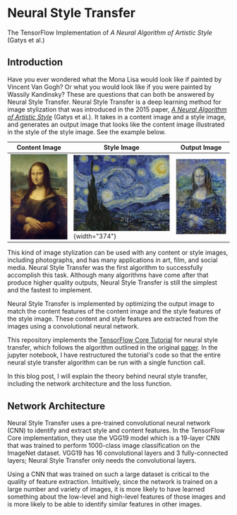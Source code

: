 # Neural Style Transfer

The TensorFlow Implementation of *A Neural Algorithm of Artistic Style* (Gatys et al.)

## Introduction

Have you ever wondered what the Mona Lisa would look like if painted by Vincent Van Gogh? Or what you would look like if you were painted by Wassily Kandinsky? These are questions that can both be answered by Neural Style Transfer. Neural Style Transfer is a deep learning method for image stylization that was introduced in the 2015 paper, [*A Neural Algorithm of Artistic Style*](https://arxiv.org/pdf/1508.06576.pdf) (Gatys et al.). It takes in a content image and a style image, and generates an output image that looks like the content image illustrated in the style of the style image. See the example below.

| Content Image                        | Style Image                                          | Output Image                                      |
|-----------------------|---------------------------|-----------------------|
| ![](Source%20Images/mona%20lisa.jpg) | ![](Source%20Images/starry%20night.jpg){width="374"} | ![](Example%20Outputs/starry%20lisa%20output.png) |

This kind of image stylization can be used with any content or style images, including photographs, and has many applications in art, film, and social media. Neural Style Transfer was the first algorithm to successfully accomplish this task. Although many algorithms have come after that produce higher quality outputs, Neural Style Transfer is still the simplest and the fastest to implement.

Neural Style Transfer is implemented by optimizing the output image to match the content features of the content image and the style features of the style image. These content and style features are extracted from the images using a convolutional neural network.

This repository implements the [TensorFlow Core Tutorial](%5Bhttps://www.tensorflow.org/tutorials/generative/style_transfer?hl=en) for neural style transfer, which follows the algorithm outlined in the original [paper](https://arxiv.org/pdf/1508.06576.pdf). In the jupyter notebook, I have restructured the tutorial's code so that the entire neural style transfer algorithm can be run with a single function call.

In this blog post, I will explain the theory behind neural style transfer, including the network architecture and the loss function.

## Network Architecture

Neural Style Transfer uses a pre-trained convolutional neural network (CNN) to identify and extract style and content features. In the TensorFlow Core implementation, they use the VGG19 model which is a 19-layer CNN that was trained to perform 1000-class image classification on the ImageNet dataset. VGG19 has 16 convolutional layers and 3 fully-connected layers; Neural Style Transfer only needs the convolutional layers.

Using a CNN that was trained on such a large dataset is critical to the quality of feature extraction. Intuitively, since the network is trained on a large number and variety of images, it is more likely to have learned something about the low-level and high-level features of those images and is more likely to be able to identify similar features in other images.
